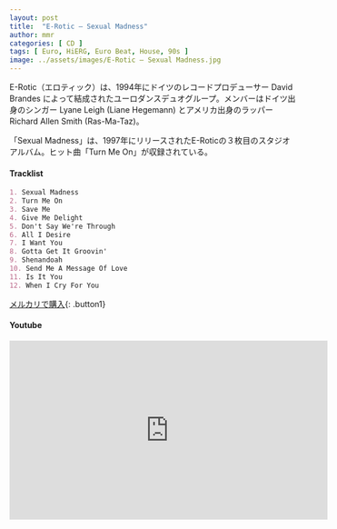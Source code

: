 ```yaml
---
layout: post
title:  "E-Rotic – Sexual Madness"
author: mmr
categories: [ CD ]
tags: [ Euro, HiERG, Euro Beat, House, 90s ]
image: ../assets/images/E-Rotic – Sexual Madness.jpg
---
```


E-Rotic（エロティック）は、1994年にドイツのレコードプロデューサー David Brandes によって結成されたユーロダンスデュオグループ。メンバーはドイツ出身のシンガー Lyane Leigh (Liane Hegemann) とアメリカ出身のラッパー Richard Allen Smith (Ras-Ma-Taz)。

「Sexual Madness」は、1997年にリリースされたE-Roticの３枚目のスタジオアルバム。ヒット曲「Turn Me On」が収録されている。

#### Tracklist
```md
1. Sexual Madness
2. Turn Me On
3. Save Me
4. Give Me Delight
5. Don't Say We're Through
6. All I Desire
7. I Want You
8. Gotta Get It Groovin'
9. Shenandoah
10. Send Me A Message Of Love
11. Is It You
12. When I Cry For You
```

[メルカリで購入](https://jp.mercari.com/item/m50295230132?afid=6142608987){: .button1}

#### Youtube 
<iframe width="560" height="315" src="https://www.youtube.com/embed/0wqWyIC8m90?si=SWNteosxSvOl8wXN" title="YouTube video player" frameborder="0" allow="accelerometer; autoplay; clipboard-write; encrypted-media; gyroscope; picture-in-picture; web-share" referrerpolicy="strict-origin-when-cross-origin" allowfullscreen></iframe>